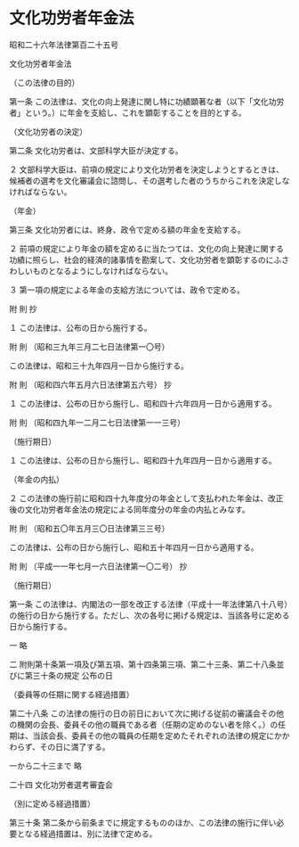 # 文化功労者年金法

昭和二十六年法律第百二十五号

文化功労者年金法

（この法律の目的）

第一条 この法律は、文化の向上発達に関し特に功績顕著な者（以下「文化功労者」という。）に年金を支給し、これを顕彰することを目的とする。

（文化功労者の決定）

第二条 文化功労者は、文部科学大臣が決定する。

２ 文部科学大臣は、前項の規定により文化功労者を決定しようとするときは、候補者の選考を文化審議会に諮問し、その選考した者のうちからこれを決定しなければならない。

（年金）

第三条 文化功労者には、終身、政令で定める額の年金を支給する。

２ 前項の規定により年金の額を定めるに当たつては、文化の向上発達に関する功績に照らし、社会的経済的諸事情を勘案して、文化功労者を顕彰するのにふさわしいものとなるようにしなければならない。

３ 第一項の規定による年金の支給方法については、政令で定める。

附 則 抄

１ この法律は、公布の日から施行する。

附 則 （昭和三九年三月二七日法律第一〇号）

この法律は、昭和三十九年四月一日から施行する。

附 則 （昭和四六年五月六日法律第五六号） 抄

１ この法律は、公布の日から施行し、昭和四十六年四月一日から適用する。

附 則 （昭和四九年一二月二七日法律第一一三号）

（施行期日）

１ この法律は、公布の日から施行し、昭和四十九年四月一日から適用する。

（年金の内払）

２ この法律の施行前に昭和四十九年度分の年金として支払われた年金は、改正後の文化功労者年金法の規定による同年度分の年金の内払とみなす。

附 則 （昭和五〇年五月三〇日法律第三三号）

この法律は、公布の日から施行し、昭和五十年四月一日から適用する。

附 則 （平成一一年七月一六日法律第一〇二号） 抄

（施行期日）

第一条 この法律は、内閣法の一部を改正する法律（平成十一年法律第八十八号）の施行の日から施行する。ただし、次の各号に掲げる規定は、当該各号に定める日から施行する。

一 略

二 附則第十条第一項及び第五項、第十四条第三項、第二十三条、第二十八条並びに第三十条の規定 公布の日

（委員等の任期に関する経過措置）

第二十八条 この法律の施行の日の前日において次に掲げる従前の審議会その他の機関の会長、委員その他の職員である者（任期の定めのない者を除く。）の任期は、当該会長、委員その他の職員の任期を定めたそれぞれの法律の規定にかかわらず、その日に満了する。

一から二十三まで 略

二十四 文化功労者選考審査会

（別に定める経過措置）

第三十条 第二条から前条までに規定するもののほか、この法律の施行に伴い必要となる経過措置は、別に法律で定める。
